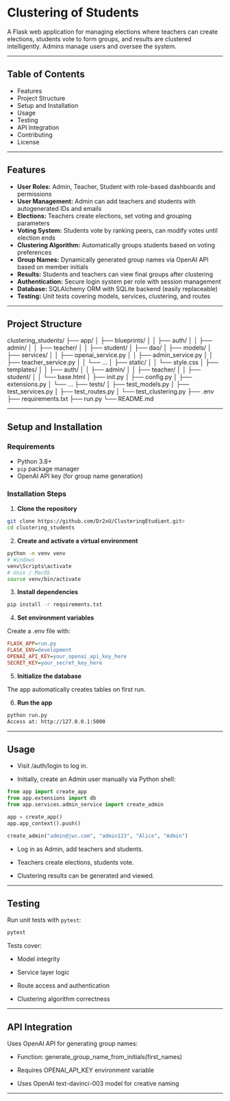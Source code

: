 # Clustering of Students

A Flask web application for managing elections where teachers can create elections, students vote to form groups, and results are clustered intelligently. Admins manage users and oversee the system.

---

## Table of Contents

- Features  
- Project Structure  
- Setup and Installation  
- Usage  
- Testing  
- API Integration  
- Contributing  
- License

---

## Features

- **User Roles:** Admin, Teacher, Student with role-based dashboards and permissions  
- **User Management:** Admin can add teachers and students with autogenerated IDs and emails  
- **Elections:** Teachers create elections, set voting and grouping parameters  
- **Voting System:** Students vote by ranking peers, can modify votes until election ends  
- **Clustering Algorithm:** Automatically groups students based on voting preferences  
- **Group Names:** Dynamically generated group names via OpenAI API based on member initials  
- **Results:** Students and teachers can view final groups after clustering  
- **Authentication:** Secure login system per role with session management  
- **Database:** SQLAlchemy ORM with SQLite backend (easily replaceable)  
- **Testing:** Unit tests covering models, services, clustering, and routes

---

## Project Structure

clustering_students/
├── app/
│ ├── blueprints/
│ │ ├── auth/
│ │ ├── admin/
│ │ ├── teacher/
│ │ ├── student/
│ ├── dao/
│ ├── models/
│ ├── services/
│ │ ├── openai_service.py
│ │ ├── admin_service.py
│ │ ├── teacher_service.py
│ │ └── ...
│ ├── static/
│ │ └── style.css
│ ├── templates/
│ │ ├── auth/
│ │ ├── admin/
│ │ ├── teacher/
│ │ ├── student/
│ │ └── base.html
│ ├── init.py
│ ├── config.py
│ ├── extensions.py
│ └── ...
├── tests/
│ ├── test_models.py
│ ├── test_services.py
│ ├── test_routes.py
│ └── test_clustering.py
├── .env
├── requirements.txt
├── run.py
└── README.md

---

## Setup and Installation

### Requirements

- Python 3.8+  
- `pip` package manager  
- OpenAI API key (for group name generation)

### Installation Steps

1. **Clone the repository**

```bash
git clone https://github.com/Dr2xU/ClusteringEtudiant.git>
cd clustering_students
```

2. **Create and activate a virtual environment**

```bash
python -m venv venv
# Windows
venv\Scripts\activate
# Unix / MacOS
source venv/bin/activate
```

3. **Install dependencies**

```bash
pip install -r requirements.txt
```

4. **Set environment variables**

Create a .env file with:

```ini
FLASK_APP=run.py
FLASK_ENV=development
OPENAI_API_KEY=your_openai_api_key_here
SECRET_KEY=your_secret_key_here
```

5. **Initialize the database**

The app automatically creates tables on first run.

6. **Run the app**

```bash
python run.py
Access at: http://127.0.0.1:5000
```

---

## Usage

- Visit /auth/login to log in.

- Initially, create an Admin user manually via Python shell:

```python
from app import create_app
from app.extensions import db
from app.services.admin_service import create_admin

app = create_app()
app.app_context().push()

create_admin("admin@jwc.com", "admin123", "Alice", "Admin")
```

- Log in as Admin, add teachers and students.

- Teachers create elections, students vote.

- Clustering results can be generated and viewed.

---

## Testing

Run unit tests with `pytest`:

```bash
pytest
```

Tests cover:

- Model integrity

- Service layer logic

- Route access and authentication

- Clustering algorithm correctness

---

## API Integration

Uses OpenAI API for generating group names:

- Function: generate_group_name_from_initials(first_names)

- Requires OPENAI_API_KEY environment variable

- Uses OpenAI text-davinci-003 model for creative naming

---
